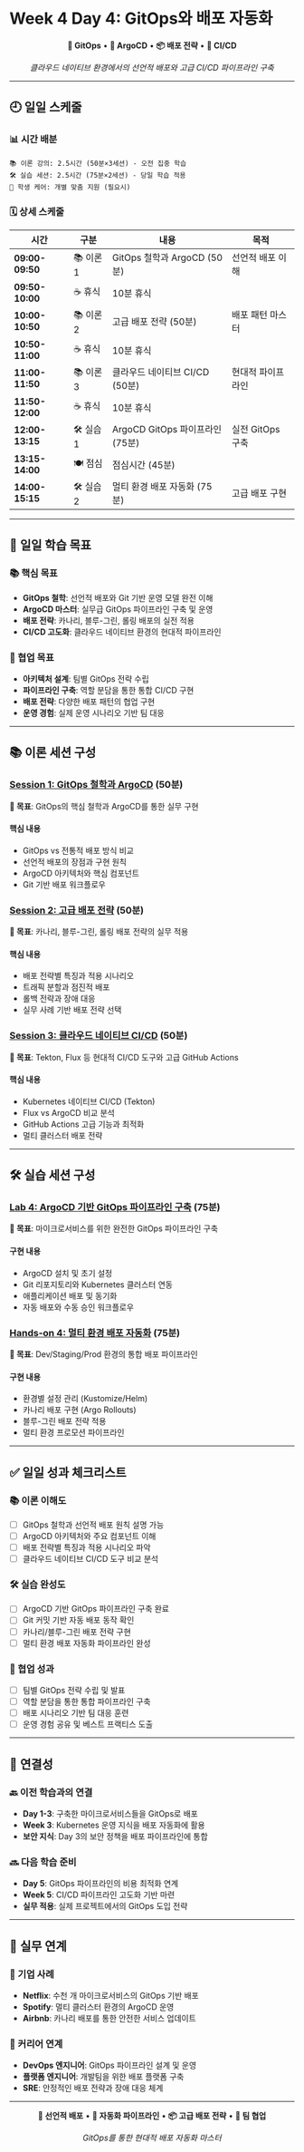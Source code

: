 # Week 4 Day 4: GitOps와 배포 자동화

<div align="center">

**🔄 GitOps** • **🚀 ArgoCD** • **📦 배포 전략** • **🔧 CI/CD**

*클라우드 네이티브 환경에서의 선언적 배포와 고급 CI/CD 파이프라인 구축*

</div>

---

## 🕘 일일 스케줄

### 📊 시간 배분
```
📚 이론 강의: 2.5시간 (50분×3세션) - 오전 집중 학습
🛠️ 실습 세션: 2.5시간 (75분×2세션) - 당일 학습 적용
👥 학생 케어: 개별 맞춤 지원 (필요시)
```

### 🗓️ 상세 스케줄
| 시간 | 구분 | 내용 | 목적 |
|------|------|------|------|
| **09:00-09:50** | 📚 이론 1 | GitOps 철학과 ArgoCD (50분) | 선언적 배포 이해 |
| **09:50-10:00** | ☕ 휴식 | 10분 휴식 | |
| **10:00-10:50** | 📚 이론 2 | 고급 배포 전략 (50분) | 배포 패턴 마스터 |
| **10:50-11:00** | ☕ 휴식 | 10분 휴식 | |
| **11:00-11:50** | 📚 이론 3 | 클라우드 네이티브 CI/CD (50분) | 현대적 파이프라인 |
| **11:50-12:00** | ☕ 휴식 | 10분 휴식 | |
| **12:00-13:15** | 🛠️ 실습 1 | ArgoCD GitOps 파이프라인 (75분) | 실전 GitOps 구축 |
| **13:15-14:00** | 🍽️ 점심 | 점심시간 (45분) | |
| **14:00-15:15** | 🛠️ 실습 2 | 멀티 환경 배포 자동화 (75분) | 고급 배포 구현 |

---

## 🎯 일일 학습 목표

### 📚 핵심 목표
- **GitOps 철학**: 선언적 배포와 Git 기반 운영 모델 완전 이해
- **ArgoCD 마스터**: 실무급 GitOps 파이프라인 구축 및 운영
- **배포 전략**: 카나리, 블루-그린, 롤링 배포의 실전 적용
- **CI/CD 고도화**: 클라우드 네이티브 환경의 현대적 파이프라인

### 🤝 협업 목표
- **아키텍처 설계**: 팀별 GitOps 전략 수립
- **파이프라인 구축**: 역할 분담을 통한 통합 CI/CD 구현
- **배포 전략**: 다양한 배포 패턴의 협업 구현
- **운영 경험**: 실제 운영 시나리오 기반 팀 대응

---

## 📚 이론 세션 구성

### [Session 1: GitOps 철학과 ArgoCD](./session_1.md) (50분)
**🎯 목표**: GitOps의 핵심 철학과 ArgoCD를 통한 실무 구현

#### 핵심 내용
- GitOps vs 전통적 배포 방식 비교
- 선언적 배포의 장점과 구현 원칙
- ArgoCD 아키텍처와 핵심 컴포넌트
- Git 기반 배포 워크플로우

### [Session 2: 고급 배포 전략](./session_2.md) (50분)
**🎯 목표**: 카나리, 블루-그린, 롤링 배포 전략의 실무 적용

#### 핵심 내용
- 배포 전략별 특징과 적용 시나리오
- 트래픽 분할과 점진적 배포
- 롤백 전략과 장애 대응
- 실무 사례 기반 배포 전략 선택

### [Session 3: 클라우드 네이티브 CI/CD](./session_3.md) (50분)
**🎯 목표**: Tekton, Flux 등 현대적 CI/CD 도구와 고급 GitHub Actions

#### 핵심 내용
- Kubernetes 네이티브 CI/CD (Tekton)
- Flux vs ArgoCD 비교 분석
- GitHub Actions 고급 기능과 최적화
- 멀티 클러스터 배포 전략

---

## 🛠️ 실습 세션 구성

### [Lab 4: ArgoCD 기반 GitOps 파이프라인 구축](./lab_4.md) (75분)
**🎯 목표**: 마이크로서비스를 위한 완전한 GitOps 파이프라인 구축

#### 구현 내용
- ArgoCD 설치 및 초기 설정
- Git 리포지토리와 Kubernetes 클러스터 연동
- 애플리케이션 배포 및 동기화
- 자동 배포와 수동 승인 워크플로우

### [Hands-on 4: 멀티 환경 배포 자동화](./handson_4.md) (75분)
**🎯 목표**: Dev/Staging/Prod 환경의 통합 배포 파이프라인

#### 구현 내용
- 환경별 설정 관리 (Kustomize/Helm)
- 카나리 배포 구현 (Argo Rollouts)
- 블루-그린 배포 전략 적용
- 멀티 환경 프로모션 파이프라인

---

## ✅ 일일 성과 체크리스트

### 📚 이론 이해도
- [ ] GitOps 철학과 선언적 배포 원칙 설명 가능
- [ ] ArgoCD 아키텍처와 주요 컴포넌트 이해
- [ ] 배포 전략별 특징과 적용 시나리오 파악
- [ ] 클라우드 네이티브 CI/CD 도구 비교 분석

### 🛠️ 실습 완성도
- [ ] ArgoCD 기반 GitOps 파이프라인 구축 완료
- [ ] Git 커밋 기반 자동 배포 동작 확인
- [ ] 카나리/블루-그린 배포 전략 구현
- [ ] 멀티 환경 배포 자동화 파이프라인 완성

### 🤝 협업 성과
- [ ] 팀별 GitOps 전략 수립 및 발표
- [ ] 역할 분담을 통한 통합 파이프라인 구축
- [ ] 배포 시나리오 기반 팀 대응 훈련
- [ ] 운영 경험 공유 및 베스트 프랙티스 도출

---

## 🔗 연결성

### 🔙 이전 학습과의 연결
- **Day 1-3**: 구축한 마이크로서비스들을 GitOps로 배포
- **Week 3**: Kubernetes 운영 지식을 배포 자동화에 활용
- **보안 지식**: Day 3의 보안 정책을 배포 파이프라인에 통합

### 🔜 다음 학습 준비
- **Day 5**: GitOps 파이프라인의 비용 최적화 연계
- **Week 5**: CI/CD 파이프라인 고도화 기반 마련
- **실무 적용**: 실제 프로젝트에서의 GitOps 도입 전략

---

## 🎯 실무 연계

### 💼 기업 사례
- **Netflix**: 수천 개 마이크로서비스의 GitOps 기반 배포
- **Spotify**: 멀티 클러스터 환경의 ArgoCD 운영
- **Airbnb**: 카나리 배포를 통한 안전한 서비스 업데이트

### 🚀 커리어 연계
- **DevOps 엔지니어**: GitOps 파이프라인 설계 및 운영
- **플랫폼 엔지니어**: 개발팀을 위한 배포 플랫폼 구축
- **SRE**: 안정적인 배포 전략과 장애 대응 체계

---

<div align="center">

**🔄 선언적 배포** • **🚀 자동화 파이프라인** • **📦 고급 배포 전략** • **🤝 팀 협업**

*GitOps를 통한 현대적 배포 자동화 마스터*

</div>
